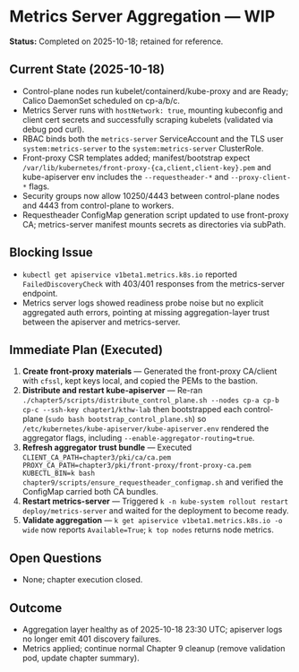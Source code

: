# Metrics Server Aggregation — WIP

**Status:** Completed on 2025-10-18; retained for reference.

## Current State (2025-10-18)

- Control-plane nodes run kubelet/containerd/kube-proxy and are Ready; Calico DaemonSet scheduled on cp-a/b/c.
- Metrics Server runs with `hostNetwork: true`, mounting kubeconfig and client cert secrets and successfully scraping kubelets (validated via debug pod curl).
- RBAC binds both the `metrics-server` ServiceAccount and the TLS user `system:metrics-server` to the `system:metrics-server` ClusterRole.
- Front-proxy CSR templates added; manifest/bootstrap expect `/var/lib/kubernetes/front-proxy-{ca,client,client-key}.pem` and kube-apiserver env includes the `--requestheader-*` and `--proxy-client-*` flags.
- Security groups now allow 10250/4443 between control-plane nodes and 4443 from control-plane to workers.
- Requestheader ConfigMap generation script updated to use front-proxy CA; metrics-server manifest mounts secrets as directories via subPath.

## Blocking Issue

- `kubectl get apiservice v1beta1.metrics.k8s.io` reported `FailedDiscoveryCheck` with 403/401 responses from the metrics-server endpoint.
- Metrics server logs showed readiness probe noise but no explicit aggregated auth errors, pointing at missing aggregation-layer trust between the apiserver and metrics-server.

## Immediate Plan (Executed)

1. **Create front-proxy materials** — Generated the front-proxy CA/client with `cfssl`, kept keys local, and copied the PEMs to the bastion.
2. **Distribute and restart kube-apiserver** — Re-ran `./chapter5/scripts/distribute_control_plane.sh --nodes cp-a cp-b cp-c --ssh-key chapter1/kthw-lab` then bootstrapped each control-plane (`sudo bash bootstrap_control_plane.sh`) so `/etc/kubernetes/kube-apiserver/kube-apiserver.env` rendered the aggregator flags, including `--enable-aggregator-routing=true`.
3. **Refresh aggregator trust bundle** — Executed `CLIENT_CA_PATH=chapter3/pki/ca/ca.pem PROXY_CA_PATH=chapter3/pki/front-proxy/front-proxy-ca.pem KUBECTL_BIN=k bash chapter9/scripts/ensure_requestheader_configmap.sh` and verified the ConfigMap carried both CA bundles.
4. **Restart metrics-server** — Triggered `k -n kube-system rollout restart deploy/metrics-server` and waited for the deployment to become ready.
5. **Validate aggregation** — `k get apiservice v1beta1.metrics.k8s.io -o wide` now reports `Available=True`; `k top nodes` returns node metrics.

## Open Questions

- None; chapter execution closed.

## Outcome

- Aggregation layer healthy as of 2025-10-18 23:30 UTC; apiserver logs no longer emit 401 discovery failures.
- Metrics applied; continue normal Chapter 9 cleanup (remove validation pod, update chapter summary).
